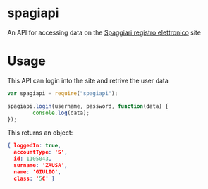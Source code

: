 # spagiapi
An API for accessing data on the [Spaggiari registro elettronico](http://web.spaggiari.eu/) site
# Usage
This API can login into the site and retrive the user data
```js
var spagiapi = require("spagiapi");

spagiapi.login(username, password, function(data) {
        console.log(data);
});
```
This returns an object:
```json
{ loggedIn: true,
  accountType: 'S',
  id: 1105043,
  surname: 'ZAUSA',
  name: 'GIULIO',
  class: '5C' }
```
